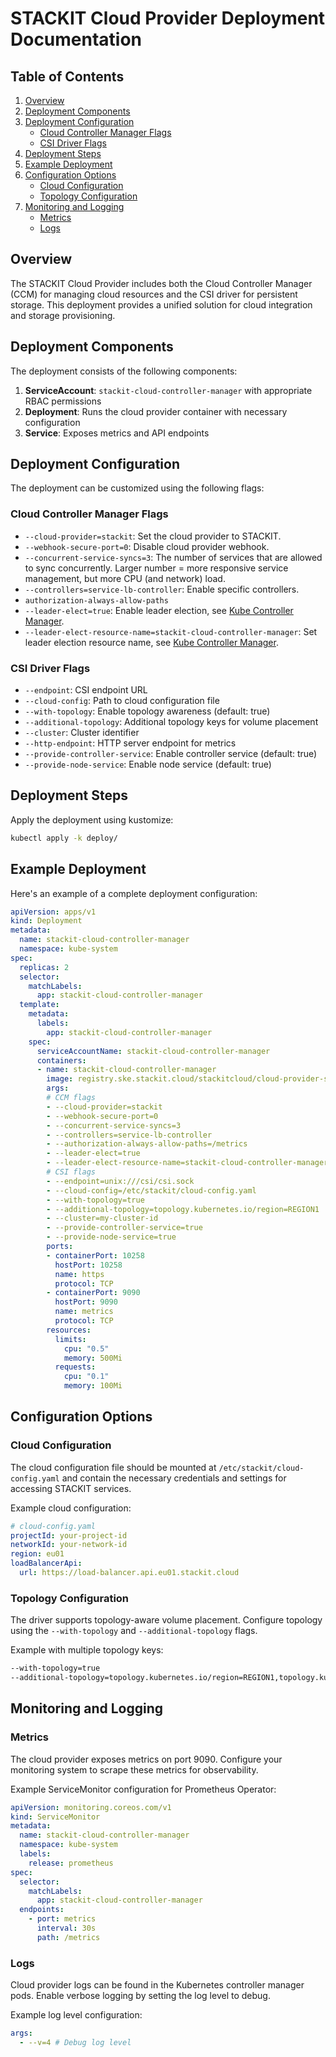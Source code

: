 # STACKIT Cloud Provider Deployment Documentation

## Table of Contents

1. [Overview](#overview)
2. [Deployment Components](#deployment-components)
3. [Deployment Configuration](#deployment-configuration)
   - [Cloud Controller Manager Flags](#cloud-controller-manager-flags)
   - [CSI Driver Flags](#csi-driver-flags)
4. [Deployment Steps](#deployment-steps)
5. [Example Deployment](#example-deployment)
6. [Configuration Options](#configuration-options)
   - [Cloud Configuration](#cloud-configuration)
   - [Topology Configuration](#topology-configuration)
7. [Monitoring and Logging](#monitoring-and-logging)
   - [Metrics](#metrics)
   - [Logs](#logs)

## Overview

The STACKIT Cloud Provider includes both the Cloud Controller Manager (CCM) for managing cloud resources and the CSI driver for persistent storage. This deployment provides a unified solution for cloud integration and storage provisioning.

## Deployment Components

The deployment consists of the following components:

1. **ServiceAccount**: `stackit-cloud-controller-manager` with appropriate RBAC permissions
2. **Deployment**: Runs the cloud provider container with necessary configuration
3. **Service**: Exposes metrics and API endpoints

## Deployment Configuration

The deployment can be customized using the following flags:

### Cloud Controller Manager Flags

- `--cloud-provider=stackit`: Set the cloud provider to STACKIT.
- `--webhook-secure-port=0`: Disable cloud provider webhook.
- `--concurrent-service-syncs=3`: The number of services that are allowed to sync concurrently. Larger number = more responsive service management, but more CPU (and network) load.
- `--controllers=service-lb-controller`: Enable specific controllers.
- `authorization-always-allow-paths`
- `--leader-elect=true`: Enable leader election, see [Kube Controller Manager](https://kubernetes.io/docs/reference/command-line-tools-reference/kube-controller-manager/).
- `--leader-elect-resource-name=stackit-cloud-controller-manager`: Set leader election resource name, see [Kube Controller Manager](https://kubernetes.io/docs/reference/command-line-tools-reference/kube-controller-manager/).

### CSI Driver Flags

- `--endpoint`: CSI endpoint URL
- `--cloud-config`: Path to cloud configuration file
- `--with-topology`: Enable topology awareness (default: true)
- `--additional-topology`: Additional topology keys for volume placement
- `--cluster`: Cluster identifier
- `--http-endpoint`: HTTP server endpoint for metrics
- `--provide-controller-service`: Enable controller service (default: true)
- `--provide-node-service`: Enable node service (default: true)

## Deployment Steps

Apply the deployment using kustomize:

```bash
kubectl apply -k deploy/
```

## Example Deployment

Here's an example of a complete deployment configuration:

```YAML
apiVersion: apps/v1
kind: Deployment
metadata:
  name: stackit-cloud-controller-manager
  namespace: kube-system
spec:
  replicas: 2
  selector:
    matchLabels:
      app: stackit-cloud-controller-manager
  template:
    metadata:
      labels:
        app: stackit-cloud-controller-manager
    spec:
      serviceAccountName: stackit-cloud-controller-manager
      containers:
      - name: stackit-cloud-controller-manager
        image: registry.ske.stackit.cloud/stackitcloud/cloud-provider-stackit/cloud-provider-stackit:latest
        args:
        # CCM flags
        - --cloud-provider=stackit
        - --webhook-secure-port=0
        - --concurrent-service-syncs=3
        - --controllers=service-lb-controller
        - --authorization-always-allow-paths=/metrics
        - --leader-elect=true
        - --leader-elect-resource-name=stackit-cloud-controller-manager
        # CSI flags
        - --endpoint=unix:///csi/csi.sock
        - --cloud-config=/etc/stackit/cloud-config.yaml
        - --with-topology=true
        - --additional-topology=topology.kubernetes.io/region=REGION1
        - --cluster=my-cluster-id
        - --provide-controller-service=true
        - --provide-node-service=true
        ports:
        - containerPort: 10258
          hostPort: 10258
          name: https
          protocol: TCP
        - containerPort: 9090
          hostPort: 9090
          name: metrics
          protocol: TCP
        resources:
          limits:
            cpu: "0.5"
            memory: 500Mi
          requests:
            cpu: "0.1"
            memory: 100Mi
```

## Configuration Options

### Cloud Configuration

The cloud configuration file should be mounted at `/etc/stackit/cloud-config.yaml` and contain the necessary credentials and settings for accessing STACKIT services.

Example cloud configuration:

```yaml
# cloud-config.yaml
projectId: your-project-id
networkId: your-network-id
region: eu01
loadBalancerApi:
  url: https://load-balancer.api.eu01.stackit.cloud
```

### Topology Configuration

The driver supports topology-aware volume placement. Configure topology using the `--with-topology` and `--additional-topology` flags.

Example with multiple topology keys:

```bash
--with-topology=true
--additional-topology=topology.kubernetes.io/region=REGION1,topology.kubernetes.io/zone=ZONE1
```

## Monitoring and Logging

### Metrics

The cloud provider exposes metrics on port 9090. Configure your monitoring system to scrape these metrics for observability.

Example ServiceMonitor configuration for Prometheus Operator:

```yaml
apiVersion: monitoring.coreos.com/v1
kind: ServiceMonitor
metadata:
  name: stackit-cloud-controller-manager
  namespace: kube-system
  labels:
    release: prometheus
spec:
  selector:
    matchLabels:
      app: stackit-cloud-controller-manager
  endpoints:
    - port: metrics
      interval: 30s
      path: /metrics
```

### Logs

Cloud provider logs can be found in the Kubernetes controller manager pods. Enable verbose logging by setting the log level to debug.

Example log level configuration:

```yaml
args:
  - --v=4 # Debug log level
```
